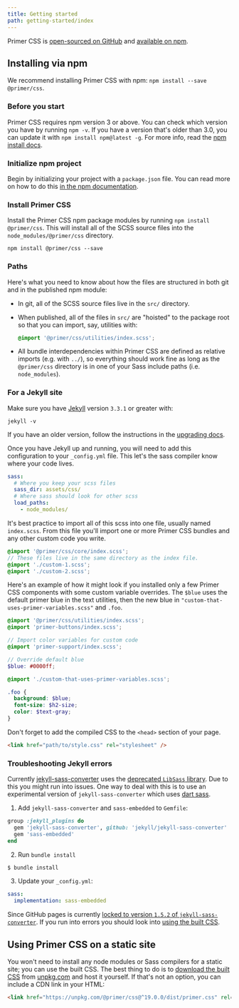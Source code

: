 ```yaml
---
title: Getting started
path: getting-started/index
---
```


Primer CSS is [open-sourced on GitHub](https://github.com/primer/css) and [available on npm](https://www.npmjs.com/package/@primer/css).

## Installing via npm

We recommend installing Primer CSS with npm: `npm install --save @primer/css`.

### Before you start

Primer CSS requires npm version 3 or above. You can check which version you have by running `npm -v`. If you have a version that's older than 3.0, you can update it with `npm install npm@latest -g`. For more info, read the [npm install docs](https://docs.npmjs.com/getting-started/installing-node).

### Initialize npm project

Begin by initializing your project with a `package.json` file. You can read more on how to do this [in the npm documentation](https://docs.npmjs.com/getting-started/using-a-package.json#creating-a-packagejson).

### Install Primer CSS

Install the Primer CSS npm package modules by running `npm install @primer/css`. This will install all of the SCSS source files into the `node_modules/@primer/css` directory.

```shell
npm install @primer/css --save
```

### Paths

Here's what you need to know about how the files are structured in both git and in the published npm module:

- In git, all of the SCSS source files live in the `src/` directory.
- When published, all of the files in `src/` are "hoisted" to the package root so that you can import, say, utilities with:

  ```scss
  @import '@primer/css/utilities/index.scss';
  ```

- All bundle interdependencies within Primer CSS are defined as relative imports (e.g. with `../`), so everything should work fine as long as the `@primer/css` directory is in one of your Sass include paths (i.e. `node_modules`).

### For a Jekyll site

Make sure you have [Jekyll](https://jekyllrb.com/) version `3.3.1` or greater with:

```shell
jekyll -v
```

If you have an older version, follow the instructions in the [upgrading docs](https://jekyllrb.com/docs/upgrading/).

Once you have Jekyll up and running, you will need to add this configuration to your `_config.yml` file. This let's the sass compiler know where your code lives.

```yml
sass:
  # Where you keep your scss files
  sass_dir: assets/css/
  # Where sass should look for other scss
  load_paths:
    - node_modules/
```

It's best practice to import all of this scss into one file, usually named `index.scss`. From this file you'll import one or more Primer CSS bundles and any other custom code you write.

```scss
@import '@primer/css/core/index.scss';
// These files live in the same directory as the index file.
@import './custom-1.scss';
@import './custom-2.scss';
```

Here's an example of how it might look if you installed only a few Primer CSS components with some custom variable overrides. The `$blue` uses the default primer blue in the text utilities, then the new blue in `"custom-that-uses-primer-variables.scss"` and `.foo`.

```scss
@import '@primer/css/utilities/index.scss';
@import 'primer-buttons/index.scss';

// Import color variables for custom code
@import 'primer-support/index.scss';

// Override default blue
$blue: #0000ff;

@import './custom-that-uses-primer-variables.scss';

.foo {
  background: $blue;
  font-size: $h2-size;
  color: $text-gray;
}
```

Don't forget to add the compiled CSS to the `<head>` section of your page.

```html
<link href="path/to/style.css" rel="stylesheet" />
```
### Troubleshooting Jekyll errors

Currently [jekyll-sass-converter](https://github.com/jekyll/jekyll-sass-converter) uses the [deprecated  `LibSass` library](https://github.com/jekyll/jekyll-sass-converter#sass-implementations). Due to this you might run into issues. One way to deal with this is to use an experimental version of `jekyll-sass-converter` which uses [dart sass](https://sass-lang.com/dart-sass).

1. Add `jekyll-sass-converter` and `sass-embedded` to `Gemfile`:
```ruby
group :jekyll_plugins do
  gem 'jekyll-sass-converter', github: 'jekyll/jekyll-sass-converter'
  gem 'sass-embedded'
end
```
2. Run `bundle install`
```bash
$ bundle install
```
3. Update your `_config.yml`:
```yml
sass:
  implementation: sass-embedded
```

Since GitHub pages is currently [locked to version `1.5.2` of `jekyll-sass-converter`](https://pages.github.com/versions/). If you run into errors you should look into [using the built CSS](#using-primer-css-on-a-static-site).

## Using Primer CSS on a static site

You won't need to install any node modules or Sass compilers for a static site; you can use the built CSS. The best thing to do is to [download the built CSS](https://unpkg.com/@primer/css/dist/primer.css) from [unpkg.com](https://unpkg.com) and host it yourself. If that's not an option, you can include a CDN link in your HTML:

```html
<link href="https://unpkg.com/@primer/css@^19.0.0/dist/primer.css" rel="stylesheet" />
```
